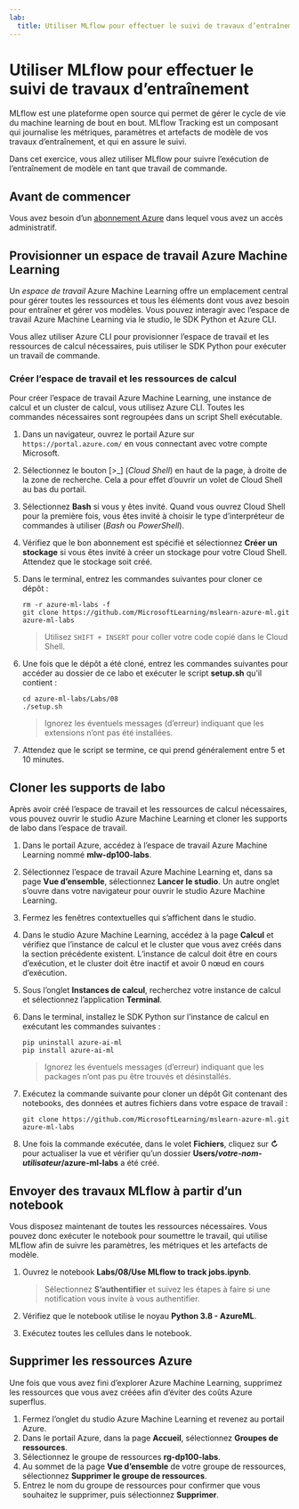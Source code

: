 ```yaml
---
lab:
  title: Utiliser MLflow pour effectuer le suivi de travaux d’entraînement
---
```


# Utiliser MLflow pour effectuer le suivi de travaux d’entraînement

MLflow est une plateforme open source qui permet de gérer le cycle de vie du machine learning de bout en bout. MLflow Tracking est un composant qui journalise les métriques, paramètres et artefacts de modèle de vos travaux d’entraînement, et qui en assure le suivi.

Dans cet exercice, vous allez utiliser MLflow pour suivre l’exécution de l’entraînement de modèle en tant que travail de commande.

## Avant de commencer

Vous avez besoin d’un [abonnement Azure](https://azure.microsoft.com/free?azure-portal=true) dans lequel vous avez un accès administratif.

## Provisionner un espace de travail Azure Machine Learning

Un *espace de travail* Azure Machine Learning offre un emplacement central pour gérer toutes les ressources et tous les éléments dont vous avez besoin pour entraîner et gérer vos modèles. Vous pouvez interagir avec l’espace de travail Azure Machine Learning via le studio, le SDK Python et Azure CLI. 

Vous allez utiliser Azure CLI pour provisionner l’espace de travail et les ressources de calcul nécessaires, puis utiliser le SDK Python pour exécuter un travail de commande.

### Créer l’espace de travail et les ressources de calcul

Pour créer l’espace de travail Azure Machine Learning, une instance de calcul et un cluster de calcul, vous utilisez Azure CLI. Toutes les commandes nécessaires sont regroupées dans un script Shell exécutable.

1. Dans un navigateur, ouvrez le portail Azure sur `https://portal.azure.com/` en vous connectant avec votre compte Microsoft.
1. Sélectionnez le bouton \[>_] (*Cloud Shell*) en haut de la page, à droite de la zone de recherche. Cela a pour effet d’ouvrir un volet de Cloud Shell au bas du portail.
1. Sélectionnez **Bash** si vous y êtes invité. Quand vous ouvrez Cloud Shell pour la première fois, vous êtes invité à choisir le type d’interpréteur de commandes à utiliser (*Bash* ou *PowerShell*). 
1. Vérifiez que le bon abonnement est spécifié et sélectionnez **Créer un stockage** si vous êtes invité à créer un stockage pour votre Cloud Shell. Attendez que le stockage soit créé.
1. Dans le terminal, entrez les commandes suivantes pour cloner ce dépôt :

    ```azurecli
    rm -r azure-ml-labs -f
    git clone https://github.com/MicrosoftLearning/mslearn-azure-ml.git azure-ml-labs
    ```

    > Utilisez `SHIFT + INSERT` pour coller votre code copié dans le Cloud Shell. 

1. Une fois que le dépôt a été cloné, entrez les commandes suivantes pour accéder au dossier de ce labo et exécuter le script **setup.sh** qu’il contient :
    
    ```azurecli
    cd azure-ml-labs/Labs/08
    ./setup.sh
    ```

    > Ignorez les éventuels messages (d’erreur) indiquant que les extensions n’ont pas été installées. 

1. Attendez que le script se termine, ce qui prend généralement entre 5 et 10 minutes. 

## Cloner les supports de labo

Après avoir créé l’espace de travail et les ressources de calcul nécessaires, vous pouvez ouvrir le studio Azure Machine Learning et cloner les supports de labo dans l’espace de travail. 

1. Dans le portail Azure, accédez à l’espace de travail Azure Machine Learning nommé **mlw-dp100-labs**.
1. Sélectionnez l’espace de travail Azure Machine Learning et, dans sa page **Vue d’ensemble**, sélectionnez **Lancer le studio**. Un autre onglet s’ouvre dans votre navigateur pour ouvrir le studio Azure Machine Learning.
1. Fermez les fenêtres contextuelles qui s’affichent dans le studio.
1. Dans le studio Azure Machine Learning, accédez à la page **Calcul** et vérifiez que l’instance de calcul et le cluster que vous avez créés dans la section précédente existent. L’instance de calcul doit être en cours d’exécution, et le cluster doit être inactif et avoir 0 nœud en cours d’exécution.
1. Sous l’onglet **Instances de calcul**, recherchez votre instance de calcul et sélectionnez l’application **Terminal**.
1. Dans le terminal, installez le SDK Python sur l’instance de calcul en exécutant les commandes suivantes :
    
    ```
    pip uninstall azure-ai-ml
    pip install azure-ai-ml
    ```

    > Ignorez les éventuels messages (d’erreur) indiquant que les packages n’ont pas pu être trouvés et désinstallés.

1. Exécutez la commande suivante pour cloner un dépôt Git contenant des notebooks, des données et autres fichiers dans votre espace de travail :
    
    ```
    git clone https://github.com/MicrosoftLearning/mslearn-azure-ml.git azure-ml-labs
    ```
 
1. Une fois la commande exécutée, dans le volet **Fichiers**, cliquez sur **&#8635;** pour actualiser la vue et vérifier qu’un dossier **Users/*votre-nom-utilisateur*/azure-ml-labs** a été créé. 

## Envoyer des travaux MLflow à partir d’un notebook

Vous disposez maintenant de toutes les ressources nécessaires. Vous pouvez donc exécuter le notebook pour soumettre le travail, qui utilise MLflow afin de suivre les paramètres, les métriques et les artefacts de modèle.

1. Ouvrez le notebook **Labs/08/Use MLflow to track jobs.ipynb**.

    > Sélectionnez **S’authentifier** et suivez les étapes à faire si une notification vous invite à vous authentifier. 

1. Vérifiez que le notebook utilise le noyau **Python 3.8 - AzureML**. 
1. Exécutez toutes les cellules dans le notebook.

## Supprimer les ressources Azure

Une fois que vous avez fini d’explorer Azure Machine Learning, supprimez les ressources que vous avez créées afin d’éviter des coûts Azure superflus.

1. Fermez l’onglet du studio Azure Machine Learning et revenez au portail Azure.
1. Dans le portail Azure, dans la page **Accueil**, sélectionnez **Groupes de ressources**.
1. Sélectionnez le groupe de ressources **rg-dp100-labs**.
1. Au sommet de la page **Vue d’ensemble** de votre groupe de ressources, sélectionnez **Supprimer le groupe de ressources**. 
1. Entrez le nom du groupe de ressources pour confirmer que vous souhaitez le supprimer, puis sélectionnez **Supprimer**.